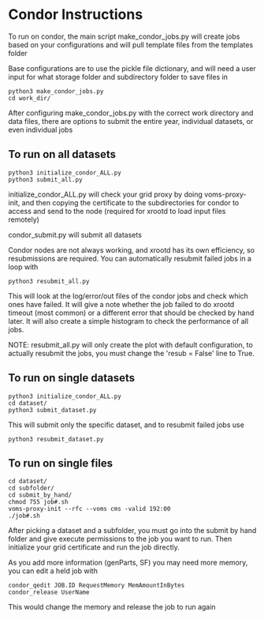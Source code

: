 # Condor Instructions

To run on condor, the main script make_condor_jobs.py will create jobs based on your configurations and will pull template files from the templates folder

Base configurations are to use the pickle file dictionary, and will need a user input for what storage folder and subdirectory folder to save files in

```
python3 make_condor_jobs.py
cd work_dir/
```


After configuring make_condor_jobs.py with the correct work directory and data files, there are options to submit the entire year, individual datasets, or even individual jobs

## To run on all datasets

```
python3 initialize_condor_ALL.py
python3 submit_all.py
```

initialize_condor_ALL.py will check your grid proxy by doing voms-proxy-init, and then copying the certificate to the subdirectories for condor to access and send to the node (required for xrootd to load input files remotely)

condor_submit.py will submit all datasets

Condor nodes are not always working, and xrootd has its own efficiency, so resubmissions are required. You can automatically resubmit failed jobs in a loop with

```
python3 resubmit_all.py
```


This will look at the log/error/out files of the condor jobs and check which ones have failed. It will give a note whether the job failed to do xrootd timeout (most common) or a different error that should be checked by hand later. It will also create a simple histogram to check the performance of all jobs.

NOTE: resubmit_all.py will only create the plot with default configuration, to actually resubmit the jobs, you must change the 'resub = False' line to True.


## To run on single datasets

```
python3 initialize_condor_ALL.py
cd dataset/
python3 submit_dataset.py
```

This will submit only the specific dataset, and to resubmit failed jobs use

```
python3 resubmit_dataset.py
```


## To run on single files

```
cd dataset/
cd subfolder/
cd submit_by_hand/
chmod 755 job#.sh
voms-proxy-init --rfc --voms cms -valid 192:00
./job#.sh
```

After picking a dataset and a subfolder, you must go into the submit by hand folder and give execute permissions to the job you want to run. Then initialize your grid certificate and run the job directly.



As you add more information (genParts, SF) you may need more memory, you can edit a held job with

```
condor_qedit JOB.ID RequestMemory MemAmountInBytes
condor_release UserName
```

This would change the memory and release the job to run again

